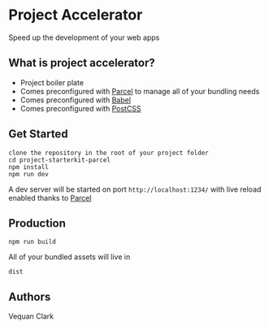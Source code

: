 # Project Accelerator
Speed up the development of your web apps
## What is project accelerator?
- Project boiler plate
- Comes preconfigured with [Parcel](https://parceljs.org) to manage all of your bundling needs
- Comes preconfigured with  [Babel](https://babeljs.io/)
- Comes preconfigured with [PostCSS](https://postcss.org/)
<!-- - Comes preconfigured to meet [PWA requirements](https://developers.google.com/web/progressive-web-apps/checklist) -->

## Get Started
```
clone the repository in the root of your project folder
cd project-starterkit-parcel
npm install
npm run dev
```
A dev server will be started on port `http://localhost:1234/` with live reload enabled thanks to [Parcel](https://parceljs.org)

## Production
`npm run build`

All of your bundled assets will live in
```
dist
```
## Authors
Vequan Clark
